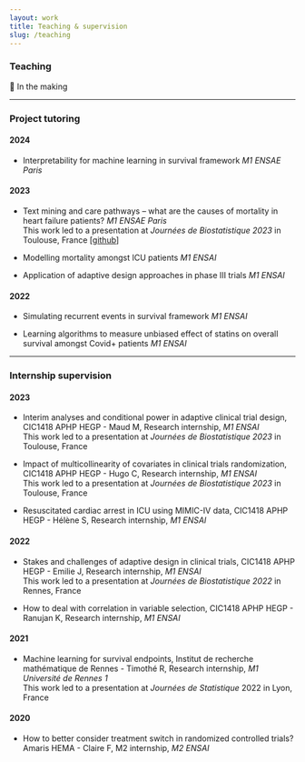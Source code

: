 ```yaml
---
layout: work
title: Teaching & supervision
slug: /teaching
---
```


### **Teaching**
🚧 In the making

_________________

### **Project tutoring**

#### 2024
* Interpretability for machine learning in survival framework *M1 ENSAE Paris*

#### 2023
* Text mining and care pathways – what are the causes of mortality in heart failure patients? *M1 ENSAE Paris* <br> This work led to a presentation at *Journées de Biostatistique 2023* in Toulouse, France [[github](https://github.com/Kirscher/TextMining_Parcours_de_soin)]

* Modelling mortality amongst ICU patients *M1 ENSAI*

* Application of adaptive design approaches in phase III trials *M1 ENSAI*

#### 2022
* Simulating recurrent events in survival framework *M1 ENSAI*

* Learning algorithms to measure unbiased effect of statins on overall survival amongst Covid+ patients *M1 ENSAI*

_________________

### **Internship supervision**

#### 2023
* Interim analyses and conditional power in adaptive clinical trial design, CIC1418 APHP HEGP - Maud M, Research internship, *M1 ENSAI* <br> This work led to a presentation at *Journées de Biostatistique 2023* in Toulouse, France

* Impact of multicollinearity of covariates in clinical trials randomization, CIC1418 APHP HEGP - Hugo C, Research internship, *M1 ENSAI* <br> This work led to a presentation at *Journées de Biostatistique 2023* in Toulouse, France

* Resuscitated cardiac arrest in ICU using MIMIC-IV data, CIC1418 APHP HEGP - Hélène S, Research internship, *M1 ENSAI* 

#### 2022
* Stakes and challenges of adaptive design in clinical trials, CIC1418 APHP HEGP - Emilie J, Research internship, *M1 ENSAI* <br> This work led to a presentation at *Journées de Biostatistique 2022* in Rennes, France

* How to deal with correlation in variable selection, CIC1418 APHP HEGP - Ranujan K, Research internship, *M1 ENSAI*

#### 2021
* Machine learning for survival endpoints, Institut de recherche mathématique de Rennes - Timothé R, Research internship, *M1 Université de Rennes 1* <br> This work led to a presentation at *Journées de Statistique* 2022 in Lyon, France

#### 2020
* How to better consider treatment switch in randomized controlled trials? Amaris HEMA - Claire F, M2 internship, *M2 ENSAI*
